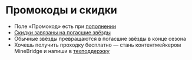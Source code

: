 # Промокоды и скидки
- Поле «Промокод» есть при [пополнении](майнбридж.рф/shop/buy)
- [Скидки завязаны на погасшие звёзды](майнбридж.рф/rules)
- Обычные звёзды превращаются в погасшие звёзды в конце сезона
- Хочешь получить проходку бесплатно — стань контентмейкером MineBridge и напиши в [техподдержку](t.me/HelpSupportMineBridgeBot)